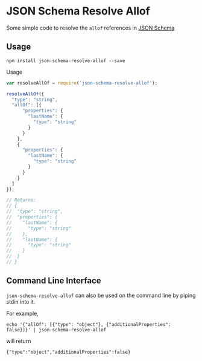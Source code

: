 # JSON Schema Resolve Allof

Some simple code to resolve the `allof` references in [JSON Schema](http://json-schema.org/)

## Usage

```
npm install json-schema-resolve-allof --save
```

Usage

```js 
var resolveAllOf = require('json-schema-resolve-allof');

resolveAllOf({
  "type": "string",
  "allOf": [{
      "properties": {
        "lastName": {
          "type": "string"
        }
      }
    },
    {
      "properties": {
        "lastName": {
          "type": "string"
        }
      }
    }
  ]
});

// Returns:
// {
//  "type": "string",
//  "properties": {
//    "lastName": {
//      "type": "string"
//    },
//    "lastName": {
//      "type": "string"
//    }
//  }
// }
```

## Command Line Interface

`json-schema-resolve-allof` can also be used on the command line by piping stdin into it.

For example,
```
echo '{"allOf": [{"type": "object"}, {"additionalProperties": false}]}' | json-schema-resolve-allof
```

will return
```
{"type":"object","additionalProperties":false}
```
